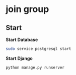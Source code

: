 # join group


## Start

**Start Database**

```bash
sudo service postgresql start
```

**Start Django**
```bash
python manage.py runserver
```